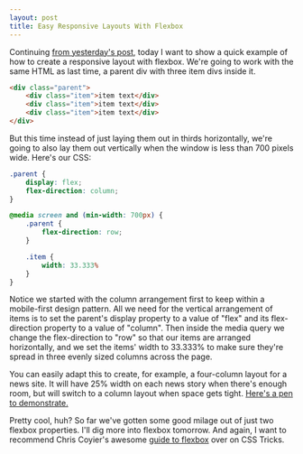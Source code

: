```yaml
---
layout: post
title: Easy Responsive Layouts With Flexbox
---
```


Continuing [from yesterday's post](http://www.timothyellison.com/Starting-Out-With-Flexbox/), today I want to show a quick example of how to create a responsive layout with flexbox. We're going to work with the same HTML as last time, a parent div with three item divs inside it. 

```html
<div class="parent">
    <div class="item">item text</div>
    <div class="item">item text</div>
    <div class="item">item text</div>
</div>
```

But this time instead of just laying them out in thirds horizontally, we're going to also lay them out vertically when the window is less than 700 pixels wide. Here's our CSS:

```css
.parent {
    display: flex;
    flex-direction: column;
}

@media screen and (min-width: 700px) {
	.parent {
		flex-direction: row;
	}

	.item {
	    width: 33.333%
	}	
}
```

Notice we started with the column arrangement first to keep within a mobile-first design pattern. All we need for the vertical arrangement of items is to set the parent's display property to a value of "flex" and its flex-direction property to a value of "column". Then inside the media query we change the flex-direction to "row" so that our items are arranged horizontally, and we set the items' width to 33.333% to make sure they're spread in three evenly sized columns across the page. 

You can easily adapt this to create, for example, a four-column layout for a news site. It will have 25% width on each news story when there's enough room, but will switch to a column layout when space gets tight. [Here's a pen to demonstrate.](http://codepen.io/tellison/pen/VjRRwa)

Pretty cool, huh? So far we've gotten some good milage out of just two flexbox properties. I'll dig more into flexbox tomorrow. And again, I want to recommend Chris Coyier's awesome [guide to flexbox](https://css-tricks.com/snippets/css/a-guide-to-flexbox/) over on CSS Tricks.